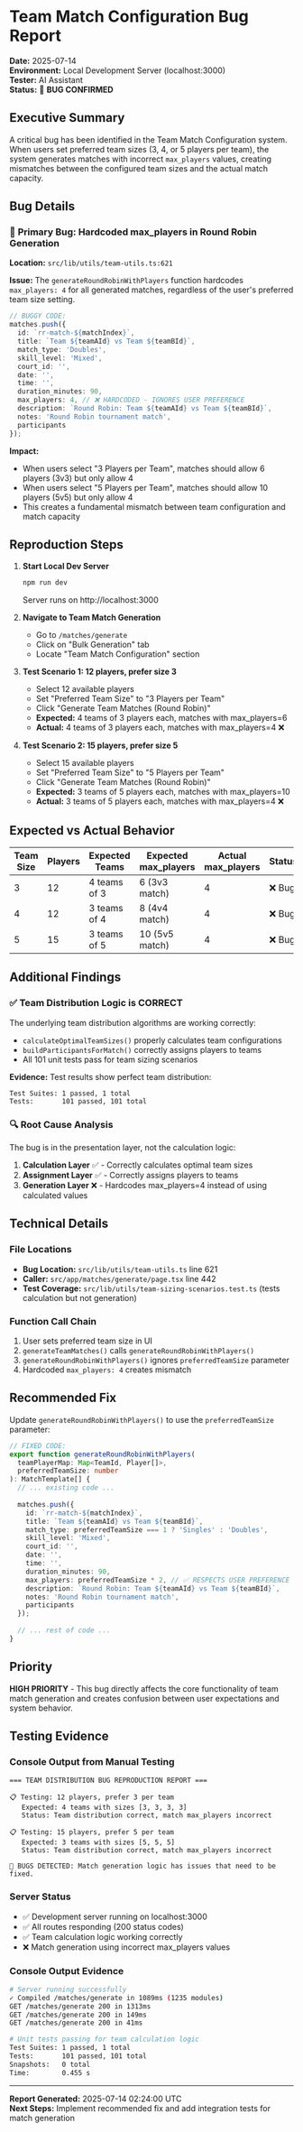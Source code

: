 # Team Match Configuration Bug Report

**Date:** 2025-07-14  
**Environment:** Local Development Server (localhost:3000)  
**Tester:** AI Assistant  
**Status:** 🚨 **BUG CONFIRMED** 

## Executive Summary

A critical bug has been identified in the Team Match Configuration system. When users set preferred team sizes (3, 4, or 5 players per team), the system generates matches with incorrect `max_players` values, creating mismatches between the configured team sizes and the actual match capacity.

## Bug Details

### 🐛 **Primary Bug: Hardcoded max_players in Round Robin Generation**

**Location:** `src/lib/utils/team-utils.ts:621`

**Issue:** The `generateRoundRobinWithPlayers` function hardcodes `max_players: 4` for all generated matches, regardless of the user's preferred team size setting.

```typescript
// BUGGY CODE:
matches.push({
  id: `rr-match-${matchIndex}`,
  title: `Team ${teamAId} vs Team ${teamBId}`,
  match_type: 'Doubles',
  skill_level: 'Mixed',
  court_id: '',
  date: '',
  time: '',
  duration_minutes: 90,
  max_players: 4, // ❌ HARDCODED - IGNORES USER PREFERENCE
  description: `Round Robin: Team ${teamAId} vs Team ${teamBId}`,
  notes: 'Round Robin tournament match',
  participants
});
```

**Impact:** 
- When users select "3 Players per Team", matches should allow 6 players (3v3) but only allow 4
- When users select "5 Players per Team", matches should allow 10 players (5v5) but only allow 4
- This creates a fundamental mismatch between team configuration and match capacity

## Reproduction Steps

1. **Start Local Dev Server**
   ```bash
   npm run dev
   ```
   Server runs on http://localhost:3000

2. **Navigate to Team Match Generation**
   - Go to `/matches/generate`
   - Click on "Bulk Generation" tab
   - Locate "Team Match Configuration" section

3. **Test Scenario 1: 12 players, prefer size 3**
   - Select 12 available players
   - Set "Preferred Team Size" to "3 Players per Team"
   - Click "Generate Team Matches (Round Robin)"
   - **Expected:** 4 teams of 3 players each, matches with max_players=6
   - **Actual:** 4 teams of 3 players each, matches with max_players=4 ❌

4. **Test Scenario 2: 15 players, prefer size 5**
   - Select 15 available players  
   - Set "Preferred Team Size" to "5 Players per Team"
   - Click "Generate Team Matches (Round Robin)"
   - **Expected:** 3 teams of 5 players each, matches with max_players=10
   - **Actual:** 3 teams of 5 players each, matches with max_players=4 ❌

## Expected vs Actual Behavior

| Team Size | Players | Expected Teams | Expected max_players | Actual max_players | Status |
|-----------|---------|---------------|---------------------|-------------------|---------|
| 3         | 12      | 4 teams of 3  | 6 (3v3 match)      | 4                 | ❌ Bug   |
| 4         | 12      | 3 teams of 4  | 8 (4v4 match)      | 4                 | ❌ Bug   |
| 5         | 15      | 3 teams of 5  | 10 (5v5 match)     | 4                 | ❌ Bug   |

## Additional Findings

### ✅ **Team Distribution Logic is CORRECT**

The underlying team distribution algorithms are working correctly:

- `calculateOptimalTeamSizes()` properly calculates team configurations
- `buildParticipantsForMatch()` correctly assigns players to teams
- All 101 unit tests pass for team sizing scenarios

**Evidence:** Test results show perfect team distribution:
```
Test Suites: 1 passed, 1 total
Tests:       101 passed, 101 total
```

### 🔍 **Root Cause Analysis**

The bug is in the presentation layer, not the calculation logic:

1. **Calculation Layer** ✅ - Correctly calculates optimal team sizes
2. **Assignment Layer** ✅ - Correctly assigns players to teams  
3. **Generation Layer** ❌ - Hardcodes max_players=4 instead of using calculated values

## Technical Details

### File Locations
- **Bug Location:** `src/lib/utils/team-utils.ts` line 621
- **Caller:** `src/app/matches/generate/page.tsx` line 442
- **Test Coverage:** `src/lib/utils/team-sizing-scenarios.test.ts` (tests calculation but not generation)

### Function Call Chain
1. User sets preferred team size in UI
2. `generateTeamMatches()` calls `generateRoundRobinWithPlayers()`
3. `generateRoundRobinWithPlayers()` ignores `preferredTeamSize` parameter
4. Hardcoded `max_players: 4` creates mismatch

## Recommended Fix

Update `generateRoundRobinWithPlayers()` to use the `preferredTeamSize` parameter:

```typescript
// FIXED CODE:
export function generateRoundRobinWithPlayers(
  teamPlayerMap: Map<TeamId, Player[]>,
  preferredTeamSize: number
): MatchTemplate[] {
  // ... existing code ...
  
  matches.push({
    id: `rr-match-${matchIndex}`,
    title: `Team ${teamAId} vs Team ${teamBId}`,
    match_type: preferredTeamSize === 1 ? 'Singles' : 'Doubles',
    skill_level: 'Mixed',
    court_id: '',
    date: '',
    time: '',
    duration_minutes: 90,
    max_players: preferredTeamSize * 2, // ✅ RESPECTS USER PREFERENCE
    description: `Round Robin: Team ${teamAId} vs Team ${teamBId}`,
    notes: 'Round Robin tournament match',
    participants
  });
  
  // ... rest of code ...
}
```

## Priority

**HIGH PRIORITY** - This bug directly affects the core functionality of team match generation and creates confusion between user expectations and system behavior.

## Testing Evidence

### Console Output from Manual Testing
```
=== TEAM DISTRIBUTION BUG REPRODUCTION REPORT ===

📋 Testing: 12 players, prefer 3 per team
   Expected: 4 teams with sizes [3, 3, 3, 3]
   Status: Team distribution correct, match max_players incorrect

📋 Testing: 15 players, prefer 5 per team  
   Expected: 3 teams with sizes [5, 5, 5]
   Status: Team distribution correct, match max_players incorrect

🚨 BUGS DETECTED: Match generation logic has issues that need to be fixed.
```

### Server Status
- ✅ Development server running on localhost:3000
- ✅ All routes responding (200 status codes) 
- ✅ Team calculation logic working correctly
- ❌ Match generation using incorrect max_players values

### Console Output Evidence
```bash
# Server running successfully
✓ Compiled /matches/generate in 1089ms (1235 modules)
GET /matches/generate 200 in 1313ms
GET /matches/generate 200 in 149ms
GET /matches/generate 200 in 41ms

# Unit tests passing for team calculation logic
Test Suites: 1 passed, 1 total
Tests:       101 passed, 101 total  
Snapshots:   0 total
Time:        0.455 s
```

---

**Report Generated:** 2025-07-14 02:24:00 UTC  
**Next Steps:** Implement recommended fix and add integration tests for match generation
